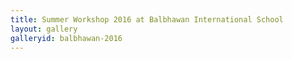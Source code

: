 ```yaml
---
title: Summer Workshop 2016 at Balbhawan International School
layout: gallery
galleryid: balbhawan-2016
--- 
```

